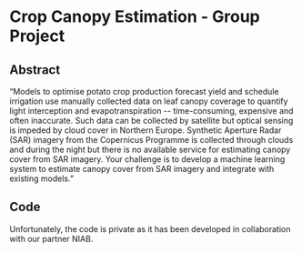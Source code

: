 # Crop Canopy Estimation - Group Project

## Abstract

“Models to optimise potato crop production forecast yield and schedule irrigation use manually collected data on leaf canopy coverage to quantify light interception and evapotranspiration -- time-consuming, expensive and often inaccurate. Such data can be collected by satellite but optical sensing is impeded by cloud cover in Northern Europe. Synthetic Aperture Radar (SAR) imagery from the Copernicus Programme is collected through clouds and during the night but there is no available service for estimating canopy cover from SAR imagery. Your challenge is to develop a machine learning system to estimate canopy cover from SAR imagery and integrate with existing models.”

## Code

Unfortunately, the code is private as it has been developed in collaboration with our partner NIAB.
